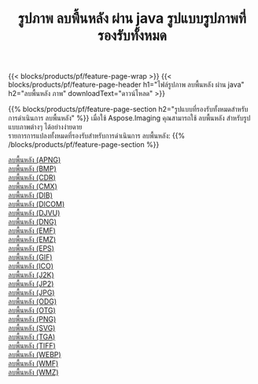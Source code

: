 ﻿---
title: รูปภาพ ลบพื้นหลัง ผ่าน java รูปแบบรูปภาพที่รองรับทั้งหมด 
weight: 3920
url: /th/java/remove-background 
lang: th
langdirlevel: 2
locales: zh-hans,ja,it,ru,de,es,fr,nl,id,lt,pl,pt,vi,tr,ko,zh-hant,ar,hi,th,sv,cs,uk,he
description: เมื่อใช้ Aspose.Imaging คุณสามารถ ลบพื้นหลัง ภาพได้อย่างง่ายดายผ่าน java
---

{{< blocks/products/pf/feature-page-wrap >}}
{{< blocks/products/pf/feature-page-header h1="ไฟล์รูปภาพ ลบพื้นหลัง ผ่าน java" h2="ลบพื้นหลัง ภาพ" downloadText="ดาวน์โหลด" >}}


{{% blocks/products/pf/feature-page-section  h2="รูปแบบที่รองรับทั้งหมดสำหรับการดำเนินการ ลบพื้นหลัง" %}}
เมื่อใช้ Aspose.Imaging คุณสามารถใช้ ลบพื้นหลัง สำหรับรูปแบบภาพต่างๆ ได้อย่างง่ายดาย
<br/>
รายการการแปลงทั้งหมดที่รองรับสำหรับการดำเนินการ ลบพื้นหลัง:
{{% /blocks/products/pf/feature-page-section %}}
<div class="container-fluid productfamilypage bg-gray">
    <div class="convertypes bg-gray agp-content section">
        <div class="container">
		<div class="row other-converters">
		    <div class='col-md-2 other-converter remove-lp remove-rp'><a href="/imaging/th/java/remove-background/apng" >ลบพื้นหลัง (APNG)</a></div><div class='col-md-2 other-converter remove-lp remove-rp'><a href="/imaging/th/java/remove-background/bmp" >ลบพื้นหลัง (BMP)</a></div><div class='col-md-2 other-converter remove-lp remove-rp'><a href="/imaging/th/java/remove-background/cdr" >ลบพื้นหลัง (CDR)</a></div><div class='col-md-2 other-converter remove-lp remove-rp'><a href="/imaging/th/java/remove-background/cmx" >ลบพื้นหลัง (CMX)</a></div><div class='col-md-2 other-converter remove-lp remove-rp'><a href="/imaging/th/java/remove-background/dib" >ลบพื้นหลัง (DIB)</a></div><div class='col-md-2 other-converter remove-lp remove-rp'><a href="/imaging/th/java/remove-background/dicom" >ลบพื้นหลัง (DICOM)</a></div><div class='col-md-2 other-converter remove-lp remove-rp'><a href="/imaging/th/java/remove-background/djvu" >ลบพื้นหลัง (DJVU)</a></div><div class='col-md-2 other-converter remove-lp remove-rp'><a href="/imaging/th/java/remove-background/dng" >ลบพื้นหลัง (DNG)</a></div><div class='col-md-2 other-converter remove-lp remove-rp'><a href="/imaging/th/java/remove-background/emf" >ลบพื้นหลัง (EMF)</a></div><div class='col-md-2 other-converter remove-lp remove-rp'><a href="/imaging/th/java/remove-background/emz" >ลบพื้นหลัง (EMZ)</a></div><div class='col-md-2 other-converter remove-lp remove-rp'><a href="/imaging/th/java/remove-background/eps" >ลบพื้นหลัง (EPS)</a></div><div class='col-md-2 other-converter remove-lp remove-rp'><a href="/imaging/th/java/remove-background/gif" >ลบพื้นหลัง (GIF)</a></div><div class='col-md-2 other-converter remove-lp remove-rp'><a href="/imaging/th/java/remove-background/ico" >ลบพื้นหลัง (ICO)</a></div><div class='col-md-2 other-converter remove-lp remove-rp'><a href="/imaging/th/java/remove-background/j2k" >ลบพื้นหลัง (J2K)</a></div><div class='col-md-2 other-converter remove-lp remove-rp'><a href="/imaging/th/java/remove-background/jp2" >ลบพื้นหลัง (JP2)</a></div><div class='col-md-2 other-converter remove-lp remove-rp'><a href="/imaging/th/java/remove-background/jpg" >ลบพื้นหลัง (JPG)</a></div><div class='col-md-2 other-converter remove-lp remove-rp'><a href="/imaging/th/java/remove-background/odg" >ลบพื้นหลัง (ODG)</a></div><div class='col-md-2 other-converter remove-lp remove-rp'><a href="/imaging/th/java/remove-background/otg" >ลบพื้นหลัง (OTG)</a></div><div class='col-md-2 other-converter remove-lp remove-rp'><a href="/imaging/th/java/remove-background/png" >ลบพื้นหลัง (PNG)</a></div><div class='col-md-2 other-converter remove-lp remove-rp'><a href="/imaging/th/java/remove-background/svg" >ลบพื้นหลัง (SVG)</a></div><div class='col-md-2 other-converter remove-lp remove-rp'><a href="/imaging/th/java/remove-background/tga" >ลบพื้นหลัง (TGA)</a></div><div class='col-md-2 other-converter remove-lp remove-rp'><a href="/imaging/th/java/remove-background/tiff" >ลบพื้นหลัง (TIFF)</a></div><div class='col-md-2 other-converter remove-lp remove-rp'><a href="/imaging/th/java/remove-background/webp" >ลบพื้นหลัง (WEBP)</a></div><div class='col-md-2 other-converter remove-lp remove-rp'><a href="/imaging/th/java/remove-background/wmf" >ลบพื้นหลัง (WMF)</a></div><div class='col-md-2 other-converter remove-lp remove-rp'><a href="/imaging/th/java/remove-background/wmz" >ลบพื้นหลัง (WMZ)</a></div>
                </div>
        </div>
    </div>
</div>
<br/>
